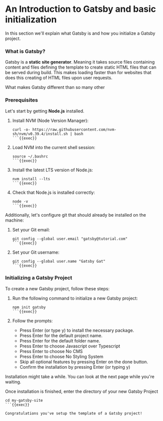 # An Introduction to Gatsby and basic initialization

In this section we'll explain what Gatsby is and how you initialize a Gatsby project. 

### What is Gatsby?

Gatsby is a **static site generator**. Meaning it takes source files containing content and files defining the template to create static HTML files that can be served during build. This makes loading faster than for websites that does this creating of HTML files upon user requests.

What makes Gatsby different than so many other 

### Prerequisites

Let's start by getting **Node.js** installed. 

1. Install NVM (Node Version Manager):

    ```plain
    curl -o- https://raw.githubusercontent.com/nvm-sh/nvm/v0.39.4/install.sh | bash
    ```{{exec}}

2. Load NVM into the current shell session:

    ```plain
    source ~/.bashrc
    ```{{exec}}

3. Install the latest LTS version of Node.js:

    ```plain
    nvm install --lts
    ```{{exec}}

4. Check that Node.js is installed correctly:

    ```plain
    node -v
    ```{{exec}}

Additionally, let's configure git that should already be installed on the machine:

1. Set your Git email:

    ```plain
    git config --global user.email "gatsby@tutorial.com"
    ```{{exec}}

2. Set your Git username:

    ```plain
    git config --global user.name "Gatsby Gat"
    ```{{exec}}

### Initializing a Gatsby Project

To create a new Gatsby project, follow these steps:

1. Run the following command to initialize a new Gatsby project:

    ```plain
    npm init gatsby
    ```{{exec}}

2. Follow the prompts:
   - Press Enter (or type y) to install the necessary package.
   - Press Enter for the default project name.
   - Press Enter for the default folder name.
   - Press Enter to choose Javascript over Typescript
   - Press Enter to choose No CMS
   - Press Enter to choose No Styling System
   - Skip all optional features by pressing Enter on the done button.
   - Confirm the installation by pressing Enter (or typing y)

Installation might take a while. You can look at the next page while you're waiting.


Once installation is finished, enter the directory of your new Gatsby Project


```plain
cd my-gatsby-site
```{{exec}}

Congratulations you've setup the template of a Gatsby project!
